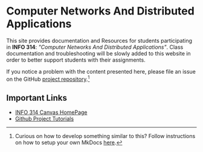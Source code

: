#  Computer Networks And Distributed Applications 
This site provides documentation and Resources for students participating in **INFO 314**: *"Computer Networks And Distributed Applications"*. Class documentation and troubleshooting will be slowly added to this website in order to better support  students with their assignments.

If you notice a problem with the content presented here, please file an issue on the GitHub <a href="https://github.com/quirktree/info314-website" target="blank">project repository</a>.[^MkDocs]

[^MkDocs]: Curious on how to develop something similar to this? Follow instructions on how to setup your own MkDocs [here](https://github.com/bwalchen/mkdocs-template/blob/master/README.md).



## Important Links

* <a href="https://canvas.uw.edu/courses/1355759" target="_blank"> INFO 314 Canvas HomePage </a> 
* <a href= "https://github.com/i314-campbell-wi19/project-tutorials" target="_blank"> Github Project Tutorials </a> 

